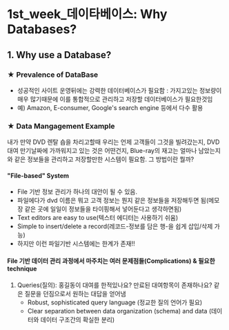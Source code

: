 # 1st_week_데이타베이스: Why Databases?

## 1. Why use a Database?
### ★ Prevalence of DataBase
- 성공적인 사이트 운영뒤에는 강력한 데이터베이스가 필요함 : 가지고있는 정보량이 매우 많기때문에 이를 통합적으로 관리하고 저장할 데이터베이스가 필요한것임
- 예) Amazon, E-consumer, Google's search engine 등에서 다수 활용

### ★ Data Mangagement Example
내가 만약 DVD 렌탈 숍을 차리고할때 우리는 언제 고객들이 그것을 빌려갔는지, DVD 대여 만기날짜에 가까워지고 있는 것은 어떤건지, Blue-ray의 재고는 얼마나 남았는지와 같은 정보들을 관리하고 저장할만한 시스템이 필요함. 그 방법이란 뭘까?

#### "File-based" System
  + File 기반 정보 관리가 하나의 대안이 될 수 있음.
  + 파일에다가 dvd 이름은 뭐고 고객 정보는 뭔지 같은 정보들을 저장해두면 됨(메모장 같은 곳에 일일이 정보들을 타이핑해서 넣어둔다고 생각하면됨)
  + Text editors are easy to use(텍스터 에디터는 사용하기 쉬움)
  + Simple to insert/delete a record(레코드-정보를 담은 행-을 쉽게 삽입/삭제 가능)
  + 하지만 이런 파일기반 시스템에는 한계가 존재!!

#### File 기반 데이터 관리 과정에서 마주치는 여러 문제점들(Complications) & 필요한 technique  
1. Queries(질의): 홍길동이 대여를 한적있나요? 만료된 대여항목이 존재하나요? 같은 질문을 던짐으로서 원하는 대답을 얻어냄
    - Robust, sophisticated query language (정교한 질의 언어가 필요)
    - Clear separation between data organization (schema) and data (데이터와 데이터 구조간의 확실한 분리)
